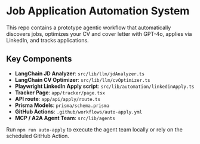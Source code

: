# Job Application Automation System

This repo contains a prototype agentic workflow that automatically discovers jobs, optimizes your CV and cover letter with GPT-4o, applies via LinkedIn, and tracks applications.

## Key Components

- **LangChain JD Analyzer**: `src/lib/llm/jdAnalyzer.ts`
- **LangChain CV Optimizer**: `src/lib/llm/cvOptimizer.ts`
- **Playwright LinkedIn Apply script**: `src/lib/automation/linkedinApply.ts`
- **Tracker Page**: `app/tracker/page.tsx`
- **API route**: `app/api/apply/route.ts`
- **Prisma Models**: `prisma/schema.prisma`
- **GitHub Actions**: `.github/workflows/auto-apply.yml`
- **MCP / A2A Agent Team**: `src/lib/agents`

Run `npm run auto-apply` to execute the agent team locally or rely on the scheduled GitHub Action.
